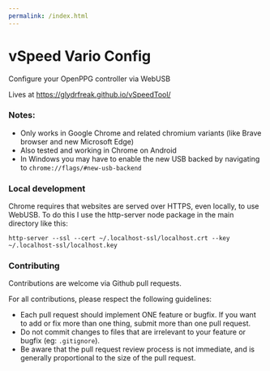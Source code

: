 ```yaml
---
permalink: /index.html
---
```


# vSpeed Vario Config
 Configure your OpenPPG controller via WebUSB

 Lives at https://glydrfreak.github.io/vSpeedTool/

### Notes:

- Only works in Google Chrome and related chromium variants (like Brave browser and new Microsoft Edge)
- Also tested and working in Chrome on Android
- In Windows you may have to enable the new USB backed by navigating to `chrome://flags/#new-usb-backend`

### Local development

Chrome requires that websites are served over HTTPS, even locally, to use WebUSB. To do this I use the http-server node package in the main directory like this:

`http-server --ssl --cert ~/.localhost-ssl/localhost.crt --key ~/.localhost-ssl/localhost.key`

### Contributing

Contributions are welcome via Github pull requests.

For all contributions, please respect the following guidelines:

- Each pull request should implement ONE feature or bugfix. If you want to add or fix more than one thing, submit more than one pull request.
- Do not commit changes to files that are irrelevant to your feature or bugfix (eg: `.gitignore`).
- Be aware that the pull request review process is not immediate, and is generally proportional to the size of the pull request.
